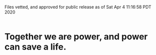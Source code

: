 Files vetted, and approved for public release as of Sat Apr  4 11:16:58 PDT 2020<br><br><h1>Together we are power, and power can save a life.</h1>
